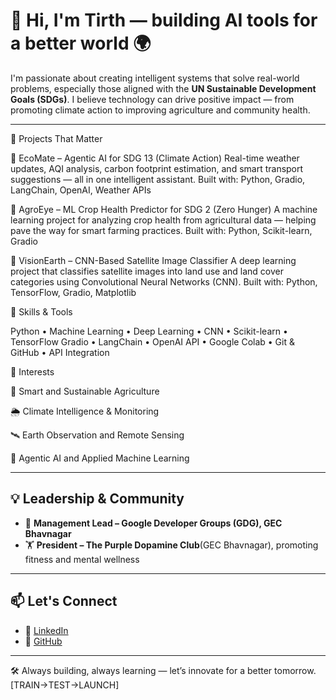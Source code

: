 # 👋 Hi, I'm Tirth — building AI tools for a better world 🌍

I'm passionate about creating intelligent systems that solve real-world problems, especially those aligned with the **UN Sustainable Development Goals (SDGs)**. I believe technology can drive positive impact — from promoting climate action to improving agriculture and community health.

---

🌱 Projects That Matter


🔗 EcoMate – Agentic AI for SDG 13 (Climate Action)
Real-time weather updates, AQI analysis, carbon footprint estimation, and smart transport suggestions — all in one intelligent assistant.
Built with: Python, Gradio, LangChain, OpenAI, Weather APIs

🔗 AgroEye – ML Crop Health Predictor for SDG 2 (Zero Hunger)
A machine learning project for analyzing crop health from agricultural data — helping pave the way for smart farming practices.
Built with: Python, Scikit-learn, Gradio

🔗 VisionEarth – CNN-Based Satellite Image Classifier
A deep learning project that classifies satellite images into land use and land cover categories using Convolutional Neural Networks (CNN).
Built with: Python, TensorFlow, Gradio, Matplotlib

🧠 Skills & Tools


Python • Machine Learning • Deep Learning • CNN • Scikit-learn • TensorFlow
Gradio • LangChain • OpenAI API • Google Colab • Git & GitHub • API Integration

🚀 Interests


🌾 Smart and Sustainable Agriculture

🌦️ Climate Intelligence & Monitoring

🛰️ Earth Observation and Remote Sensing

🧠 Agentic AI and Applied Machine Learning



---

## 💡 Leadership & Community

- 📌 **Management Lead – Google Developer Groups (GDG), GEC Bhavnagar**  
- 🏋️ **President – The Purple Dopamine Club**(GEC Bhavnagar), promoting fitness and mental wellness  
---

## 📫 Let's Connect

- 🔗 [LinkedIn](https://www.linkedin.com/in/tirth-avaiya-58b017239)  
- 🧪 [GitHub](https://github.com/TIRTHAVAIYA)

---

🛠 Always building, always learning — let’s innovate for a better tomorrow. [TRAIN->TEST->LAUNCH]

